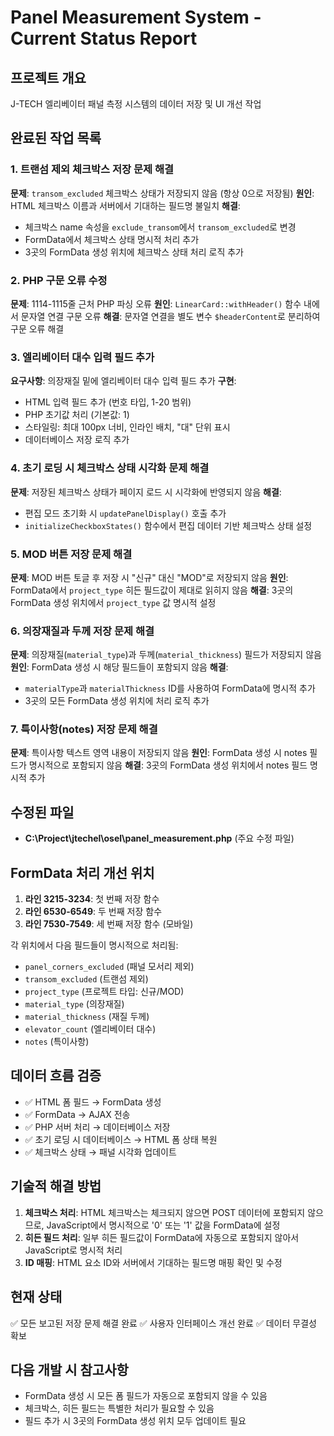 # Panel Measurement System - Current Status Report

## 프로젝트 개요
J-TECH 엘리베이터 패널 측정 시스템의 데이터 저장 및 UI 개선 작업

## 완료된 작업 목록

### 1. 트랜섬 제외 체크박스 저장 문제 해결
**문제**: `transom_excluded` 체크박스 상태가 저장되지 않음 (항상 0으로 저장됨)
**원인**: HTML 체크박스 이름과 서버에서 기대하는 필드명 불일치
**해결**:
- 체크박스 name 속성을 `exclude_transom`에서 `transom_excluded`로 변경
- FormData에서 체크박스 상태 명시적 처리 추가
- 3곳의 FormData 생성 위치에 체크박스 상태 처리 로직 추가

### 2. PHP 구문 오류 수정
**문제**: 1114-1115줄 근처 PHP 파싱 오류
**원인**: `LinearCard::withHeader()` 함수 내에서 문자열 연결 구문 오류
**해결**: 문자열 연결을 별도 변수 `$headerContent`로 분리하여 구문 오류 해결

### 3. 엘리베이터 대수 입력 필드 추가
**요구사항**: 의장재질 밑에 엘리베이터 대수 입력 필드 추가
**구현**:
- HTML 입력 필드 추가 (번호 타입, 1-20 범위)
- PHP 초기값 처리 (기본값: 1)
- 스타일링: 최대 100px 너비, 인라인 배치, "대" 단위 표시
- 데이터베이스 저장 로직 추가

### 4. 초기 로딩 시 체크박스 상태 시각화 문제 해결
**문제**: 저장된 체크박스 상태가 페이지 로드 시 시각화에 반영되지 않음
**해결**:
- 편집 모드 초기화 시 `updatePanelDisplay()` 호출 추가
- `initializeCheckboxStates()` 함수에서 편집 데이터 기반 체크박스 상태 설정

### 5. MOD 버튼 저장 문제 해결
**문제**: MOD 버튼 토글 후 저장 시 "신규" 대신 "MOD"로 저장되지 않음
**원인**: FormData에서 `project_type` 히든 필드값이 제대로 읽히지 않음
**해결**: 3곳의 FormData 생성 위치에서 `project_type` 값 명시적 설정

### 6. 의장재질과 두께 저장 문제 해결
**문제**: 의장재질(`material_type`)과 두께(`material_thickness`) 필드가 저장되지 않음
**원인**: FormData 생성 시 해당 필드들이 포함되지 않음
**해결**:
- `materialType`과 `materialThickness` ID를 사용하여 FormData에 명시적 추가
- 3곳의 모든 FormData 생성 위치에 처리 로직 추가

### 7. 특이사항(notes) 저장 문제 해결
**문제**: 특이사항 텍스트 영역 내용이 저장되지 않음
**원인**: FormData 생성 시 notes 필드가 명시적으로 포함되지 않음
**해결**: 3곳의 FormData 생성 위치에서 notes 필드 명시적 추가

## 수정된 파일
- **C:\Project\jtechel\osel\panel_measurement.php** (주요 수정 파일)

## FormData 처리 개선 위치
1. **라인 3215-3234**: 첫 번째 저장 함수
2. **라인 6530-6549**: 두 번째 저장 함수
3. **라인 7530-7549**: 세 번째 저장 함수 (모바일)

각 위치에서 다음 필드들이 명시적으로 처리됨:
- `panel_corners_excluded` (패널 모서리 제외)
- `transom_excluded` (트랜섬 제외)
- `project_type` (프로젝트 타입: 신규/MOD)
- `material_type` (의장재질)
- `material_thickness` (재질 두께)
- `elevator_count` (엘리베이터 대수)
- `notes` (특이사항)

## 데이터 흐름 검증
- ✅ HTML 폼 필드 → FormData 생성
- ✅ FormData → AJAX 전송
- ✅ PHP 서버 처리 → 데이터베이스 저장
- ✅ 초기 로딩 시 데이터베이스 → HTML 폼 상태 복원
- ✅ 체크박스 상태 → 패널 시각화 업데이트

## 기술적 해결 방법
1. **체크박스 처리**: HTML 체크박스는 체크되지 않으면 POST 데이터에 포함되지 않으므로, JavaScript에서 명시적으로 '0' 또는 '1' 값을 FormData에 설정
2. **히든 필드 처리**: 일부 히든 필드값이 FormData에 자동으로 포함되지 않아서 JavaScript로 명시적 처리
3. **ID 매핑**: HTML 요소 ID와 서버에서 기대하는 필드명 매핑 확인 및 수정

## 현재 상태
✅ 모든 보고된 저장 문제 해결 완료
✅ 사용자 인터페이스 개선 완료
✅ 데이터 무결성 확보

## 다음 개발 시 참고사항
- FormData 생성 시 모든 폼 필드가 자동으로 포함되지 않을 수 있음
- 체크박스, 히든 필드는 특별한 처리가 필요할 수 있음
- 필드 추가 시 3곳의 FormData 생성 위치 모두 업데이트 필요